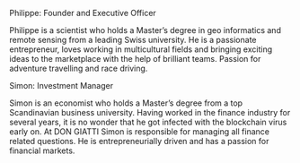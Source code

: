 Philippe: Founder and Executive Officer

Philippe is a scientist who holds a Master’s degree in geo informatics and remote sensing from a leading Swiss university. He is a passionate entrepreneur, loves working in multicultural fields and bringing exciting ideas to the marketplace with the help of brilliant teams. Passion for adventure travelling and race driving.

Simon: Investment Manager

Simon is an economist who holds a Master’s degree from a top Scandinavian business university. Having worked in the finance industry for several years, it is no wonder that he got infected with the blockchain virus early on. At DON GIATTI Simon is responsible for managing all finance related questions. He is entrepreneurially driven and has a passion for financial markets.
